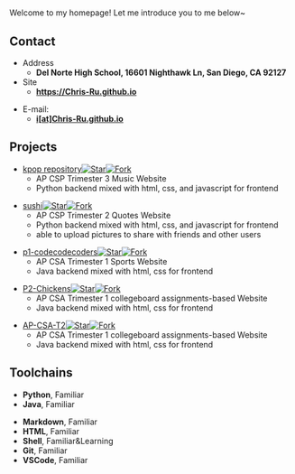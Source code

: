 # 

Welcome to my homepage! Let me introduce you to me below\~

<!-- .slide -->

## Contact

- Address
  - **Del Norte High School, 16601 Nighthawk Ln, San Diego, CA 92127**
- Site
  - **<https://Chris-Ru.github.io>**

<!-- .slide vertical=true -->


- E-mail:
  - **[i[at]Chris-Ru.github.io](mailto:christopherrubin68@gmail.com)**

<!-- .slide -->

## Projects

<!-- .slide vertical=true -->

- [kpop repository](https://github.com/zenxha/kpop)[![Star](https://img.shields.io/github/stars/zenxha/kpop.svg)](https://github.com/zenxha/kpop)[![Fork](https://img.shields.io/github/forks/zenxha/kpop.svg)](https://github.com/zenxha/kpop/fork)
  - AP CSP Trimester 3 Music Website
  - Python backend mixed with html, css, and javascript for frontend

<!-- .slide vertical=true -->

- [sushi](https://github.com/zenxha/sushi)[![Star](https://img.shields.io/github/stars/zenxha/sushi.svg)](https://github.com/zenxha/sushi)[![Fork](https://img.shields.io/github/forks/zenxha/sushi.svg)](https://github.com/zenxha/sushi/fork)
  - AP CSP Trimester 2 Quotes Website
  - Python backend mixed with html, css, and javascript for frontend
  - able to upload pictures to share with friends and other users

<!-- .slide vertical=true -->

- [p1-codecodecoders](https://github.com/Chris-Ru/p1-codecodecoders)[![Star](https://img.shields.io/github/stars/Chris-Ru/p1-codecodecoders.svg)](https://github.com/Chris-Ru/p1-codecodecoders)[![Fork](https://img.shields.io/github/forks/Chris-Ru/p1-codecodecoders.svg)](https://github.com/Chris-Ru/p1-codecodecoders/fork)
  - AP CSA Trimester 1 Sports Website
  - Java backend mixed with html, css for frontend

<!-- .slide vertical=true -->

- [P2-Chickens](https://github.com/Chris-Ru/P2-Chickens)[![Star](https://img.shields.io/github/stars/Chris-Ru/P2-Chickens.svg)](https://github.com/Chris-Ru/P2-Chickens)[![Fork](https://img.shields.io/github/forks/Chris-Ru/P2-Chickens.svg)](https://github.com/Chris-Ru/P2-Chickens/fork)
  - AP CSA Trimester 1 collegeboard assignments-based Website
  - Java backend mixed with html, css for frontend

<!-- .slide vertical=true -->

- [AP-CSA-T2](https://github.com/nolanplatt/AP-CSA-T2)[![Star](https://img.shields.io/github/stars/nolanplatt/AP-CSA-T2.svg)](https://github.com/nolanplatt/AP-CSA-T2)[![Fork](https://img.shields.io/github/forks/nolanplatt/AP-CSA-T2.svg)](https://github.com/nolanplatt/AP-CSA-T2/fork)
  - AP CSA Trimester 1 collegeboard assignments-based Website
  - Java backend mixed with html, css for frontend

<!-- .slide -->

## Toolchains

<!-- .slide vertical=true -->

- **Python**, Familiar
- **Java**, Familiar

<!-- .slide vertical=true -->

- **Markdown**, Familiar
- **HTML**, Familiar
- **Shell**, Familiar&Learning
- **Git**, Familiar
- **VSCode**, Familiar
